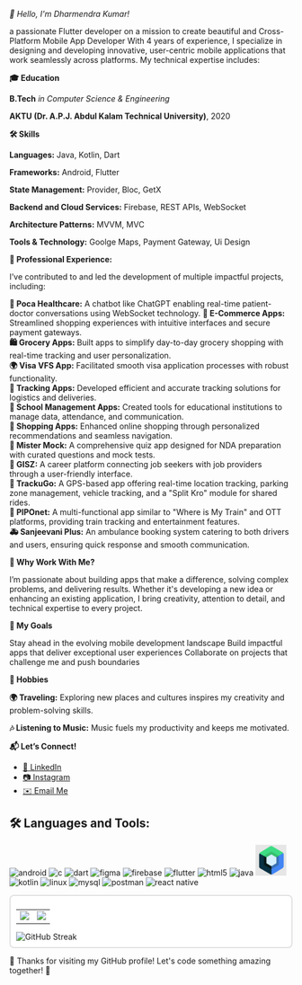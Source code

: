 *👋 Hello, I'm Dharmendra Kumar!*

a passionate Flutter developer on a mission to create beautiful and Cross-Platform Mobile App Developer With 4 years of experience, I specialize in designing and developing innovative, user-centric mobile applications that work seamlessly across platforms. My technical expertise includes:


**🎓 Education**

**B.Tech** *in Computer Science & Engineering*

**AKTU (Dr. A.P.J. Abdul Kalam Technical University)**, 2020


**🛠️ Skills**

**Languages:**  Java, Kotlin, Dart

**Frameworks:**  Android, Flutter

**State Management:**  Provider, Bloc, GetX

**Backend and Cloud Services:**  Firebase, REST APIs, WebSocket

**Architecture Patterns:**  MVVM, MVC

**Tools & Technology:**  Goolge Maps, Payment Gateway, Ui Design




**💼 Professional Experience:**

I’ve contributed to and led the development of multiple impactful projects, including:

**🤖 Poca Healthcare:** A chatbot like ChatGPT enabling real-time patient-doctor conversations using WebSocket technology. 
**🛒 E-Commerce Apps:**  Streamlined shopping experiences with intuitive interfaces and secure payment gateways.  
**🛍️ Grocery Apps:**  Built apps to simplify day-to-day grocery shopping with real-time tracking and user personalization.  
**🌍 Visa VFS App:**  Facilitated smooth visa application processes with robust functionality.  
**🚚 Tracking Apps:**  Developed efficient and accurate tracking solutions for logistics and deliveries.  
**🏫 School Management Apps:**  Created tools for educational institutions to manage data, attendance, and communication.  
**🛒 Shopping Apps:**  Enhanced online shopping through personalized recommendations and seamless navigation.  
**🧠 Mister Mock:**  A comprehensive quiz app designed for NDA preparation with curated questions and mock tests.  
**💼 GISZ:**  A career platform connecting job seekers with job providers through a user-friendly interface.  
**📍 TrackuGo:**  A GPS-based app offering real-time location tracking, parking zone management, vehicle tracking, and a "Split Kro" module for shared rides.  
**🚆 PIPOnet:**  A multi-functional app similar to "Where is My Train" and OTT platforms, providing train tracking and entertainment features.  
**🚑 Sanjeevani Plus:**  An ambulance booking system catering to both drivers and users, ensuring quick response and smooth communication.  

**🌟 Why Work With Me?**

I’m passionate about building apps that make a difference, solving complex problems, and delivering results. Whether it's developing a new idea or enhancing an existing application, I bring creativity, attention to detail, and technical expertise to every project.


**🎯 My Goals**

Stay ahead in the evolving mobile development landscape
Build impactful apps that deliver exceptional user experiences
Collaborate on projects that challenge me and push boundaries

**🎵 Hobbies**

**🌍 Traveling:** Exploring new places and cultures inspires my creativity and problem-solving skills.

**🎶 Listening to Music:** Music fuels my productivity and keeps me motivated.


**📬 Let’s Connect!**

- [💼 LinkedIn](https://www.linkedin.com/in/dharmendra-kumar-flutter-developer?utm_source=share&utm_campaign=share_via&utm_content=profile&utm_medium=android_app)
- [📷 Instagram](https://www.instagram.com/mr_dharmendr06/?igsh=cTk1bmtrZWZrMzg1)
- [✉️ Email Me](mailto:dharm.dk1999@gmail.com)



## 🛠️ Languages and Tools:

<p align="left">
  <img src="https://cdn.jsdelivr.net/gh/devicons/devicon/icons/android/android-original.svg" height="55" alt="android" />
  <img src="https://cdn.jsdelivr.net/gh/devicons/devicon/icons/c/c-original.svg" height="55" alt="c" />
  <img src="https://cdn.jsdelivr.net/gh/devicons/devicon/icons/dart/dart-original.svg" height="55" alt="dart" />
  <img src="https://cdn.jsdelivr.net/gh/devicons/devicon/icons/figma/figma-original.svg" height="55" alt="figma" />
  <img src="https://cdn.jsdelivr.net/gh/devicons/devicon/icons/firebase/firebase-plain.svg" height="55" alt="firebase" />
  <img src="https://cdn.jsdelivr.net/gh/devicons/devicon/icons/flutter/flutter-original.svg" height="55" alt="flutter" />
  <img src="https://cdn.jsdelivr.net/gh/devicons/devicon/icons/html5/html5-original.svg" height="55" alt="html5" />
  <img src="https://cdn.jsdelivr.net/gh/devicons/devicon/icons/java/java-original.svg" height="55" alt="java" />
  <img src="https://raw.githubusercontent.com/github/explore/main/topics/jetpack-compose/jetpack-compose.png" height="55" alt="jetpack compose" />
  <img src="https://cdn.jsdelivr.net/gh/devicons/devicon/icons/kotlin/kotlin-original.svg" height="55" alt="kotlin" />
  <img src="https://cdn.jsdelivr.net/gh/devicons/devicon/icons/linux/linux-original.svg" height="55" alt="linux" />
  <img src="https://cdn.jsdelivr.net/gh/devicons/devicon/icons/mysql/mysql-original.svg" height="55" alt="mysql" />
  <img src="https://cdn.jsdelivr.net/gh/devicons/devicon/icons/postman/postman-original.svg" height="55" alt="postman" />
  <img src="https://cdn.jsdelivr.net/gh/devicons/devicon/icons/react/react-original.svg" height="55" alt="react native" />
</p>



<td align="center" valign="top">
  <div style="background-color:white; padding:10px; border:2px solid #e0e0e0; border-radius:8px;">
    <table>
      <tr>
        <td>
          <img src="https://github-readme-stats.vercel.app/api?username=dharmendra7899&show_icons=true&theme=default" height="165" />
        </td>
        <td>
          <img src="https://github-readme-stats.vercel.app/api/top-langs/?username=dharmendra7899&layout=compact&theme=default" height="165" />
        </td>
      </tr>
    </table>
    <img src="https://github-readme-streak-stats.herokuapp.com/?user=dharmendra7899&theme=default" alt="GitHub Streak"/>
  </div>
</td>





🙏 Thanks for visiting my GitHub profile! Let's code something amazing together! 🚀
